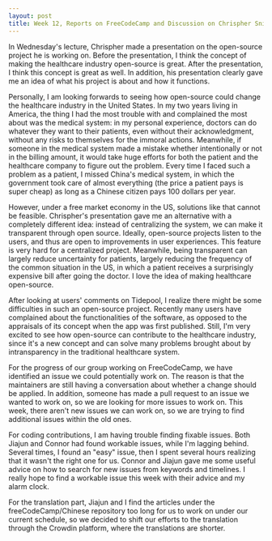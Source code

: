 ```yaml
---
layout: post
title: Week 12, Reports on FreeCodeCamp and Discussion on Chrispher Snider's presentation
---
```




In Wednesday's lecture, Chrispher made a presentation on the open-source project he is working on. Before the presentation, I think the concept of making the healthcare industry open-source is great. After the presentation, <!--more-->I think this concept is great as well. In addition, his presentation clearly gave me an idea of what his project is about and how it functions.

Personally, I am looking forwards to seeing how open-source could change the healthcare industry in the United States. In my two years living in America, the thing I had the most trouble with and complained the most about was the medical system: in my personal experience, doctors can do whatever they want to their patients, even without their acknowledgment, without any risks to themselves for the immoral actions. Meanwhile, if someone in the medical system made a mistake whether intentionally or not in the billing amount, it would take huge efforts for both the patient and the healthcare company to figure out the problem. Every time I faced such a problem as a patient, I missed China's medical system, in which the government took care of almost everything (the price a patient pays is super cheap) as long as a Chinese citizen pays 100 dollars per year.

However, under a free market economy in the US, solutions like that cannot be feasible. Chrispher's presentation gave me an alternative with a completely different idea: instead of centralizing the system, we can make it transparent through open source. Ideally, open-source projects listen to the users, and thus are open to improvements in user experiences. This feature is very hard for a centralized project. Meanwhile, being transparent can largely reduce uncertainty for patients, largely reducing the frequency of the common situation in the US, in which a patient receives a surprisingly expensive bill after going the doctor. I love the idea of making healthcare open-source.

After looking at users' comments on Tidepool, I realize there might be some difficulties in such an open-source project. Recently many users have complained about the functionalities of the software, as opposed to the appraisals of its concept when the app was first published. Still, I'm very excited to see how open-source can contribute to the healthcare industry, since it's a new concept and can solve many problems brought about by intransparency in the traditional healthcare system.

For the progress of our group working on FreeCodeCamp, we have identified an issue we could potentially work on. The reason is that the maintainers are still having a conversation about whether a change should be applied. In addition, someone has made a pull request to an issue we wanted to work on, so we are looking for more issues to work on. This week, there aren't new issues we can work on, so we are trying to find additional issues within the old ones.

For coding contributions, I am having trouble finding fixable issues. Both Jiajun and Connor had found workable issues, while I'm lagging behind. Several times, I found an "easy" issue, then I spent several hours realizing that it wasn't the right one for us. Connor and Jiajun gave me some useful advice on how to search for new issues from keywords and timelines. I really hope to find a workable issue this week with their advice and my alarm clock.

For the translation part, Jiajun and I find the articles under the freeCodeCamp/Chinese repository too long for us to work on under our current schedule, so we decided to shift our efforts to the translation through the Crowdin platform, where the translations are shorter.

